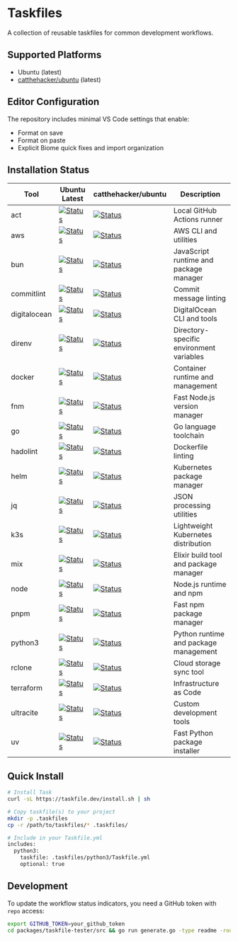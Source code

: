 # Taskfiles

A collection of reusable taskfiles for common development workflows.

## Supported Platforms

- Ubuntu (latest)
- [catthehacker/ubuntu](https://github.com/catthehacker/docker_images) (latest)

## Editor Configuration

The repository includes minimal VS Code settings that enable:
- Format on save
- Format on paste
- Explicit Biome quick fixes and import organization

## Installation Status

| Tool | Ubuntu Latest | catthehacker/ubuntu | Description |
|------|--------------|---------------------|-------------|
| act | [![Status](https://github.com/drengskapur/taskfile/actions/workflows/test-act.yml/badge.svg?ubuntu=latest)](https://github.com/drengskapur/taskfile/actions/workflows/test-act.yml) | [![Status](https://github.com/drengskapur/taskfile/actions/workflows/test-act.yml/badge.svg?ubuntu=catthehacker)](https://github.com/drengskapur/taskfile/actions/workflows/test-act.yml) | Local GitHub Actions runner |
| aws | [![Status](https://github.com/drengskapur/taskfile/actions/workflows/test-aws.yml/badge.svg?ubuntu=latest)](https://github.com/drengskapur/taskfile/actions/workflows/test-aws.yml) | [![Status](https://github.com/drengskapur/taskfile/actions/workflows/test-aws.yml/badge.svg?ubuntu=catthehacker)](https://github.com/drengskapur/taskfile/actions/workflows/test-aws.yml) | AWS CLI and utilities |
| bun | [![Status](https://github.com/drengskapur/taskfile/actions/workflows/test-bun.yml/badge.svg?ubuntu=latest)](https://github.com/drengskapur/taskfile/actions/workflows/test-bun.yml) | [![Status](https://github.com/drengskapur/taskfile/actions/workflows/test-bun.yml/badge.svg?ubuntu=catthehacker)](https://github.com/drengskapur/taskfile/actions/workflows/test-bun.yml) | JavaScript runtime and package manager |
| commitlint | [![Status](https://github.com/drengskapur/taskfile/actions/workflows/test-commitlint.yml/badge.svg?ubuntu=latest)](https://github.com/drengskapur/taskfile/actions/workflows/test-commitlint.yml) | [![Status](https://github.com/drengskapur/taskfile/actions/workflows/test-commitlint.yml/badge.svg?ubuntu=catthehacker)](https://github.com/drengskapur/taskfile/actions/workflows/test-commitlint.yml) | Commit message linting |
| digitalocean | [![Status](https://github.com/drengskapur/taskfile/actions/workflows/test-digitalocean.yml/badge.svg?ubuntu=latest)](https://github.com/drengskapur/taskfile/actions/workflows/test-digitalocean.yml) | [![Status](https://github.com/drengskapur/taskfile/actions/workflows/test-digitalocean.yml/badge.svg?ubuntu=catthehacker)](https://github.com/drengskapur/taskfile/actions/workflows/test-digitalocean.yml) | DigitalOcean CLI and tools |
| direnv | [![Status](https://github.com/drengskapur/taskfile/actions/workflows/test-direnv.yml/badge.svg?ubuntu=latest)](https://github.com/drengskapur/taskfile/actions/workflows/test-direnv.yml) | [![Status](https://github.com/drengskapur/taskfile/actions/workflows/test-direnv.yml/badge.svg?ubuntu=catthehacker)](https://github.com/drengskapur/taskfile/actions/workflows/test-direnv.yml) | Directory-specific environment variables |
| docker | [![Status](https://github.com/drengskapur/taskfile/actions/workflows/test-docker.yml/badge.svg?ubuntu=latest)](https://github.com/drengskapur/taskfile/actions/workflows/test-docker.yml) | [![Status](https://github.com/drengskapur/taskfile/actions/workflows/test-docker.yml/badge.svg?ubuntu=catthehacker)](https://github.com/drengskapur/taskfile/actions/workflows/test-docker.yml) | Container runtime and management |
| fnm | [![Status](https://github.com/drengskapur/taskfile/actions/workflows/test-fnm.yml/badge.svg?ubuntu=latest)](https://github.com/drengskapur/taskfile/actions/workflows/test-fnm.yml) | [![Status](https://github.com/drengskapur/taskfile/actions/workflows/test-fnm.yml/badge.svg?ubuntu=catthehacker)](https://github.com/drengskapur/taskfile/actions/workflows/test-fnm.yml) | Fast Node.js version manager |
| go | [![Status](https://github.com/drengskapur/taskfile/actions/workflows/test-go.yml/badge.svg?ubuntu=latest)](https://github.com/drengskapur/taskfile/actions/workflows/test-go.yml) | [![Status](https://github.com/drengskapur/taskfile/actions/workflows/test-go.yml/badge.svg?ubuntu=catthehacker)](https://github.com/drengskapur/taskfile/actions/workflows/test-go.yml) | Go language toolchain |
| hadolint | [![Status](https://github.com/drengskapur/taskfile/actions/workflows/test-hadolint.yml/badge.svg?ubuntu=latest)](https://github.com/drengskapur/taskfile/actions/workflows/test-hadolint.yml) | [![Status](https://github.com/drengskapur/taskfile/actions/workflows/test-hadolint.yml/badge.svg?ubuntu=catthehacker)](https://github.com/drengskapur/taskfile/actions/workflows/test-hadolint.yml) | Dockerfile linting |
| helm | [![Status](https://github.com/drengskapur/taskfile/actions/workflows/test-helm.yml/badge.svg?ubuntu=latest)](https://github.com/drengskapur/taskfile/actions/workflows/test-helm.yml) | [![Status](https://github.com/drengskapur/taskfile/actions/workflows/test-helm.yml/badge.svg?ubuntu=catthehacker)](https://github.com/drengskapur/taskfile/actions/workflows/test-helm.yml) | Kubernetes package manager |
| jq | [![Status](https://github.com/drengskapur/taskfile/actions/workflows/test-jq.yml/badge.svg?ubuntu=latest)](https://github.com/drengskapur/taskfile/actions/workflows/test-jq.yml) | [![Status](https://github.com/drengskapur/taskfile/actions/workflows/test-jq.yml/badge.svg?ubuntu=catthehacker)](https://github.com/drengskapur/taskfile/actions/workflows/test-jq.yml) | JSON processing utilities |
| k3s | [![Status](https://github.com/drengskapur/taskfile/actions/workflows/test-k3s.yml/badge.svg?ubuntu=latest)](https://github.com/drengskapur/taskfile/actions/workflows/test-k3s.yml) | [![Status](https://github.com/drengskapur/taskfile/actions/workflows/test-k3s.yml/badge.svg?ubuntu=catthehacker)](https://github.com/drengskapur/taskfile/actions/workflows/test-k3s.yml) | Lightweight Kubernetes distribution |
| mix | [![Status](https://github.com/drengskapur/taskfile/actions/workflows/test-mix.yml/badge.svg?ubuntu=latest)](https://github.com/drengskapur/taskfile/actions/workflows/test-mix.yml) | [![Status](https://github.com/drengskapur/taskfile/actions/workflows/test-mix.yml/badge.svg?ubuntu=catthehacker)](https://github.com/drengskapur/taskfile/actions/workflows/test-mix.yml) | Elixir build tool and package manager |
| node | [![Status](https://github.com/drengskapur/taskfile/actions/workflows/test-node.yml/badge.svg?ubuntu=latest)](https://github.com/drengskapur/taskfile/actions/workflows/test-node.yml) | [![Status](https://github.com/drengskapur/taskfile/actions/workflows/test-node.yml/badge.svg?ubuntu=catthehacker)](https://github.com/drengskapur/taskfile/actions/workflows/test-node.yml) | Node.js runtime and npm |
| pnpm | [![Status](https://github.com/drengskapur/taskfile/actions/workflows/test-pnpm.yml/badge.svg?ubuntu=latest)](https://github.com/drengskapur/taskfile/actions/workflows/test-pnpm.yml) | [![Status](https://github.com/drengskapur/taskfile/actions/workflows/test-pnpm.yml/badge.svg?ubuntu=catthehacker)](https://github.com/drengskapur/taskfile/actions/workflows/test-pnpm.yml) | Fast npm package manager |
| python3 | [![Status](https://github.com/drengskapur/taskfile/actions/workflows/test-python3.yml/badge.svg?ubuntu=latest)](https://github.com/drengskapur/taskfile/actions/workflows/test-python3.yml) | [![Status](https://github.com/drengskapur/taskfile/actions/workflows/test-python3.yml/badge.svg?ubuntu=catthehacker)](https://github.com/drengskapur/taskfile/actions/workflows/test-python3.yml) | Python runtime and package management |
| rclone | [![Status](https://github.com/drengskapur/taskfile/actions/workflows/test-rclone.yml/badge.svg?ubuntu=latest)](https://github.com/drengskapur/taskfile/actions/workflows/test-rclone.yml) | [![Status](https://github.com/drengskapur/taskfile/actions/workflows/test-rclone.yml/badge.svg?ubuntu=catthehacker)](https://github.com/drengskapur/taskfile/actions/workflows/test-rclone.yml) | Cloud storage sync tool |
| terraform | [![Status](https://github.com/drengskapur/taskfile/actions/workflows/test-terraform.yml/badge.svg?ubuntu=latest)](https://github.com/drengskapur/taskfile/actions/workflows/test-terraform.yml) | [![Status](https://github.com/drengskapur/taskfile/actions/workflows/test-terraform.yml/badge.svg?ubuntu=catthehacker)](https://github.com/drengskapur/taskfile/actions/workflows/test-terraform.yml) | Infrastructure as Code |
| ultracite | [![Status](https://github.com/drengskapur/taskfile/actions/workflows/test-ultracite.yml/badge.svg?ubuntu=latest)](https://github.com/drengskapur/taskfile/actions/workflows/test-ultracite.yml) | [![Status](https://github.com/drengskapur/taskfile/actions/workflows/test-ultracite.yml/badge.svg?ubuntu=catthehacker)](https://github.com/drengskapur/taskfile/actions/workflows/test-ultracite.yml) | Custom development tools |
| uv | [![Status](https://github.com/drengskapur/taskfile/actions/workflows/test-uv.yml/badge.svg?ubuntu=latest)](https://github.com/drengskapur/taskfile/actions/workflows/test-uv.yml) | [![Status](https://github.com/drengskapur/taskfile/actions/workflows/test-uv.yml/badge.svg?ubuntu=catthehacker)](https://github.com/drengskapur/taskfile/actions/workflows/test-uv.yml) | Fast Python package installer |

## Quick Install

```bash
# Install Task
curl -sL https://taskfile.dev/install.sh | sh

# Copy taskfile(s) to your project
mkdir -p .taskfiles
cp -r /path/to/taskfiles/* .taskfiles/

# Include in your Taskfile.yml
includes:
  python3:
    taskfile: .taskfiles/python3/Taskfile.yml
    optional: true
```

## Development

To update the workflow status indicators, you need a GitHub token with `repo` access:

```bash
export GITHUB_TOKEN=your_github_token
cd packages/taskfile-tester/src && go run generate.go -type readme -root /path/to/taskfile
